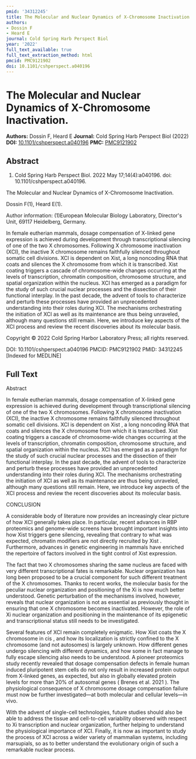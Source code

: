 ```yaml
---
pmid: '34312245'
title: The Molecular and Nuclear Dynamics of X-Chromosome Inactivation.
authors:
- Dossin F
- Heard E
journal: Cold Spring Harb Perspect Biol
year: '2022'
full_text_available: true
full_text_extraction_method: html
pmcid: PMC9121902
doi: 10.1101/cshperspect.a040196
---
```


# The Molecular and Nuclear Dynamics of X-Chromosome Inactivation.
**Authors:** Dossin F, Heard E
**Journal:** Cold Spring Harb Perspect Biol (2022)
**DOI:** [10.1101/cshperspect.a040196](https://doi.org/10.1101/cshperspect.a040196)
**PMC:** [PMC9121902](https://www.ncbi.nlm.nih.gov/pmc/articles/PMC9121902/)

## Abstract

1. Cold Spring Harb Perspect Biol. 2022 May 17;14(4):a040196. doi: 
10.1101/cshperspect.a040196.

The Molecular and Nuclear Dynamics of X-Chromosome Inactivation.

Dossin F(1), Heard E(1).

Author information:
(1)European Molecular Biology Laboratory, Director's Unit, 69117 Heidelberg, 
Germany.

In female eutherian mammals, dosage compensation of X-linked gene expression is 
achieved during development through transcriptional silencing of one of the two 
X chromosomes. Following X chromosome inactivation (XCI), the inactive X 
chromosome remains faithfully silenced throughout somatic cell divisions. XCI is 
dependent on Xist, a long noncoding RNA that coats and silences the X chromosome 
from which it is transcribed. Xist coating triggers a cascade of chromosome-wide 
changes occurring at the levels of transcription, chromatin composition, 
chromosome structure, and spatial organization within the nucleus. XCI has 
emerged as a paradigm for the study of such crucial nuclear processes and the 
dissection of their functional interplay. In the past decade, the advent of 
tools to characterize and perturb these processes have provided an unprecedented 
understanding into their roles during XCI. The mechanisms orchestrating the 
initiation of XCI as well as its maintenance are thus being unraveled, although 
many questions still remain. Here, we introduce key aspects of the XCI process 
and review the recent discoveries about its molecular basis.

Copyright © 2022 Cold Spring Harbor Laboratory Press; all rights reserved.

DOI: 10.1101/cshperspect.a040196
PMCID: PMC9121902
PMID: 34312245 [Indexed for MEDLINE]

## Full Text

Abstract

In female eutherian mammals, dosage compensation of X-linked gene expression is achieved during development through transcriptional silencing of one of the two X chromosomes. Following X chromosome inactivation (XCI), the inactive X chromosome remains faithfully silenced throughout somatic cell divisions. XCI is dependent on Xist , a long noncoding RNA that coats and silences the X chromosome from which it is transcribed. Xist coating triggers a cascade of chromosome-wide changes occurring at the levels of transcription, chromatin composition, chromosome structure, and spatial organization within the nucleus. XCI has emerged as a paradigm for the study of such crucial nuclear processes and the dissection of their functional interplay. In the past decade, the advent of tools to characterize and perturb these processes have provided an unprecedented understanding into their roles during XCI. The mechanisms orchestrating the initiation of XCI as well as its maintenance are thus being unraveled, although many questions still remain. Here, we introduce key aspects of the XCI process and review the recent discoveries about its molecular basis.

CONCLUSION

A considerable body of literature now provides an increasingly clear picture of how XCI generally takes place. In particular, recent advances in RBP proteomics and genome-wide screens have brought important insights into how Xist triggers gene silencing, revealing that contrary to what was expected, chromatin modifiers are not directly recruited by Xist . Furthermore, advances in genetic engineering in mammals have enriched the repertoire of factors involved in the tight control of Xist expression.

The fact that two X chromosomes sharing the same nucleus are faced with very different transcriptional fates is remarkable. Nuclear organization has long been proposed to be a crucial component for such different treatment of the X chromosomes. Thanks to recent works, the molecular basis for the peculiar nuclear organization and positioning of the Xi is now much better understood. Genetic perturbation of the mechanisms involved, however, reveals that nuclear organization is not as essential as previously thought in ensuring that one X chromosome becomes inactivated. However, the role of Xi nuclear organization and positioning in the maintenance of its epigenetic and transcriptional status still needs to be investigated.

Several features of XCI remain completely enigmatic. How Xist coats the X chromosome in cis , and how its localization is strictly confined to the X chromosome (and not autosomes) is largely unknown. How different genes undergo silencing with different dynamics, and how some in fact manage to fully escape silencing also needs to be understood. A pioneer proteomics study recently revealed that dosage compensation defects in female human induced pluripotent stem cells do not only result in increased protein output from X-linked genes, as expected, but also in globally elevated protein levels for more than 20% of autosomal genes ( Brenes et al. 2021 ). The physiological consequence of X chromosome dosage compensation failure must now be further investigated—at both molecular and cellular levels—in vivo.

With the advent of single-cell technologies, future studies should also be able to address the tissue and cell-to-cell variability observed with respect to Xi transcription and nuclear organization, further helping to understand the physiological importance of XCI. Finally, it is now as important to study the process of XCI across a wider variety of mammalian systems, including marsupials, so as to better understand the evolutionary origin of such a remarkable nuclear process.
